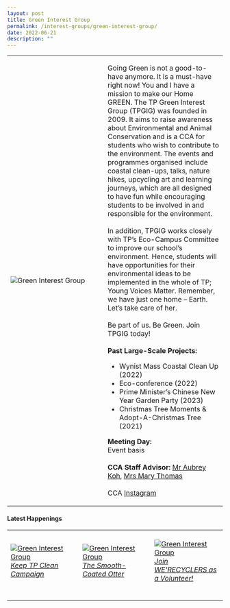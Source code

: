 ```yaml
---
layout: post
title: Green Interest Group
permalink: /interest-groups/green-interest-group/
date: 2022-06-21
description: ""
---
```

<div>
    <table>
        <tr>
            <td style="width:45%"><image src="/images/Interest Groups/TPGIG.jpeg" style="display:block;margin-left:auto;margin-right:auto;" alt="Green Interest Group"></image></td>
            <td>
                <p>
                    Going Green is not a good-to-have anymore. It is a must-have right now! You and I have a mission to make our Home GREEN. The TP Green Interest Group (TPGIG) was founded in 2009. It aims to raise awareness about Environmental and Animal Conservation and is a CCA for students who wish to contribute to the environment. The events and programmes organised include coastal clean-ups, talks, nature hikes, upcycling art and learning journeys, which are all designed to have fun while encouraging students to be involved in and responsible for the environment. <br><br>
									In addition, TPGIG works closely with TP’s Eco-Campus Committee to improve our school’s environment. Hence, students will have opportunities for their environmental ideas to be implemented in the whole of TP; Young Voices Matter. Remember, we have just one home – Earth. Let’s take care of her.
<br>
                    <br>
                    Be part of us. Be Green. Join TPGIG today!
                    <br>
                    <br>
                    <b>Past Large-Scale Projects:</b><br>
                  <ul>
										<li>Wynist Mass Coastal Clean Up (2022)</li>
										<li>Eco-conference (2022)</li>
										<li>Prime Minister’s Chinese New Year Garden Party (2023)</li>
										<li>Christmas Tree Moments & Adopt-A-Christmas Tree (2021)</li>
							</ul>
							<p>
                    <b>Meeting Day:</b><br>
                    Event basis<br>
                    <br>
                    <b>CCA Staff Advisor:</b> <a href="mailto:kohsn@tp.edu.sg">Mr Aubrey Koh</a>, <a href="mailto:maryt@tp.edu.sg">Mrs Mary Thomas</a><br>
                    <br>
                    CCA <a href="https://www.instagram.com/tpgig">Instagram</a>
							</p>
                </p>
            </td>
        </tr>
    </table>
</div>

#### Latest Happenings

<table>
    <tr>
        <td style="width:33%"><br>
            <a href="https://www.instagram.com/p/CePpEVXvU3T/">
                <image src="/images/Interest Groups/GIG_Keep TP Clean Campaign.png" style="display:block;margin-left:auto;margin-right:auto;" alt="Green Interest Group">
                <h6 style="margin-top:0%">Keep TP Clean Campaign</h6>
                </image>
            </a>
        </td>
        <td style="width:33%"><br>
            <a href="https://www.instagram.com/p/Cd-8dDOpMB4/">
                <image src="/images/Interest Groups/GIG_The Smooth-Coated Otter.png" style="display:block;margin-left:auto;margin-right:auto;" alt="Green Interest Group">
                <h6 style="margin-top:0%">The Smooth-Coated Otter</h6>
                </image>
            </a>
        </td>
        <td style="width:33%"><br>
            <a href="https://www.instagram.com/p/Cd8XuwaJg3D/">
                <image src="/images/Interest Groups/GIG_Join WE'RECYCLERS as a Volunteer!.png" style="display:block;margin-left:auto;margin-right:auto;" alt="Green Interest Group">
                <h6 style="margin-top:0%">Join WE'RECYCLERS as a Volunteer!</h6>    
                </image>
            </a>
        </td>
    </tr>
</table>